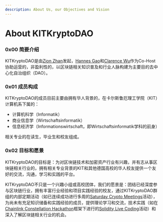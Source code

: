 ```yaml
---
description: About Us, our Objectives and Vision
---
```


# About KITKryptoDAO

### 0x00 简要介绍

KITKryptoDAO是由[Zion Zhan](https://twitter.com/zlog\_in)发起，[Hannes Gao](https://twitter.com/hannesgao)和[Clarence Wu](https://niemand-01.github.io/)作为Co-Host协助运营的，非盈利性的，以区块链相关知识普及和行业人脉构建为主要目的去中心化自治组织（DAO）。

### 0x01 成员构成

KITKryptoDAO的成员目前主要由拥有华人背景的，在卡尔斯鲁厄理工学院（KIT）计算机系下属的：

* 计算机科学（Informatik）
* 商业信息学（Wirtschaftsinformatik）
* 信息经济学（Informationswirtschaft，即Wirtschaftsinformatik学科的前身）

相关专业的在读生，毕业生和校友组成。

### 0x02 目标和愿景

KITKryptoDAO的目标是：为对区块链技术和加密资产行业有兴趣，并有志从事区块链相关行业的，拥有相关专业背景的KIT和其他德国高校的华人校友提供一个友好的交流，沟通，学习和实践的平台。

KITKryptoDAO不只是一个兴趣小组或高校团体，我们的愿景是：团结已经深度参与区块链行业，拥有丰富行业经验和项目实践经验的校友，通过KITKryptoDAO群组的内部定期活动（如已连续成功进行多周的[Saturday Crypto Meetings](educational-content/saturday-crypto-meetings/)活动），为尚未有充足知识储备和实践经验的成员，提供理论学习和交流，技术实践（如在[Chainlink Constellation Hackathon](https://constellation-hackathon.devpost.com/)框架下进行的[Solidity Live Coding](educational-content/topic-cache.md#0x02-solidity-live-coding)活动）和深入了解区块链相关行业的机会。
